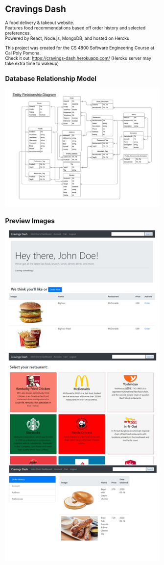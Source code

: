 # Cravings Dash
 
A food delivery & takeout website.\
Features food recommendations based off order history and selected preferences.\
Powered by React, Node.js, MongoDB, and hosted on Heroku.

This project was created for the CS 4800 Software Engineering Course at Cal Poly Pomona.\
Check it out: https://cravings-dash.herokuapp.com/ (Heroku server may take extra time to wakeup)

## Database Relationship Model
![DB_Design](/readme_img/db_erd.jpeg)

## Preview Images
![Preview1](/readme_img/preview1.jpg)
![Preview2](/readme_img/preview2.jpg)
![Preview3](/readme_img/preview3.jpg)
